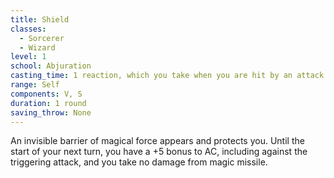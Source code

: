 ```yaml
---
title: Shield
classes:
  - Sorcerer
  - Wizard
level: 1
school: Abjuration
casting_time: 1 reaction, which you take when you are hit by an attack or targeted by the magic missile spell
range: Self
components: V, S
duration: 1 round
saving_throw: None
---
```


An invisible barrier of magical force appears and protects you. Until the start of your next turn, you have a +5 bonus to AC, including against the triggering attack, and you take no damage from magic missile.
